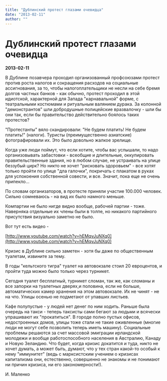 ```yaml
---
title: "Дублинский протест глазами очевидца"
date: "2013-02-11"
author: ""
---
```


# Дублинский протест глазами очевидца

**2013-02-11** 

В Дублине позавчера проходил организованный профсоюзами протест против роста налогов и сокращения расходов на социальные ассигнования, за то, чтобы налогоплательщики не несли на себе бремя долгов частных банков - как обычно, протест проходил в этой идиотской, характерной для Запада "карнавальной" форме, с театральными костюмами и ритуальным валянием дурака. За колонной "демонстрантов" шли добродушные полицейские вразвалочку - шли бы они так, если бы правительство действительно боялось таких протестов?

"Протестанты" вяло скандировали: "Не будем платить! Не будем платить!" (налоги). Туристы (преимущественно азиатские) фотографировали их. Это было довольно жалкое зрелище.

Когда уже люди поймут, что если хотите, чтобы вас услышали, то надо организовывать забастовки - всеобщие и длительные, оккупировать правительственные здания, но в любом случае, не устраивать на улице беззубый цирк? Но никто не хочет "рисковать здоровьем" - все хотят только пройти по улице "дла галочки", покричать с плакатом в руках для успокоения собственной совести, и все. Значит, пока еще не очень припекло...

По словам организаторов, в протесте приняли участие 100.000 человек. Сильно сомневаюсь - на вид их было намного меньше.

Компартии не было нигде видно вообще, рабочей партии - тоже. Наверняка отдельные их члены были в толпе, но никакого партийного присутствия визуально заметно не было.

Вот тут есть видео -

[http://www.youtube.com/watch?v=hEMqvJuNXq0](http://www.youtube.com/watch?v=hEMqvJuNXq0)

Кризис в Дублине сильно заметен - хотя бы даже по общественным туалетам, извините за тему.

В годы "кельтского тигра" туалет на автовокзале стоил 20 евроцентов, и пройти туда можно было только через турникет.

Сегодня туалет бесплатный, турникет сломан, так же, как сломаны и все запорки на туалетных дверях,и половина, если не больше, автоматических камер хранения на этом автовокзале. Их не чинят - не на что. Улицы осенью не подметают от упавших листьев.

Кафе полупустые - у людей нет денег по ним ходить. Раньше была очередь на такси - теперь таксисты сами бегают за людьми и всячески упрашивают их "прокатиться". В городе полно пустых офисов, недостроенных домов, улицы тоже стали не такие оживленные (многие люди не могут себе позволить теперь иметь машину). Социальные проблемы решаются за счет массовой эмиграции ирландской молодежи и вообще работоспособного населения в Австралию, Канаду и Новую Зеландию. Что будет, когда кризис докатится и туда, никто не хочет думать, а может быть, думают, что у тех стран какой-то особый к нему "иммунитет" (ведь с марксистским учением о кризисах капитализма они, естественно, совершенно не знакомы и не понимают ни причин кризиса, ни его закономерности!).

И. Маленко